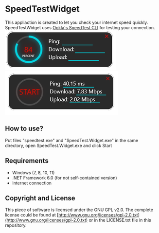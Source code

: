 # SpeedTestWidget
This appliaction is created to let you check your internet speed quickly.
SpeedTestWidget uses [Ookla's SpeedTest CLI](https://www.speedtest.net/pl/apps/cli) for testing your connection.<br />
![Example](https://github.com/DWEeD13/SpeedTestWidget/blob/master/SpeedTestPhotos/started.png)
![Example2](https://github.com/DWEeD13/SpeedTestWidget/blob/master/SpeedTestPhotos/finished.png)
## How to use?
Put files "speedtest.exe" and "SpeedTest.Widget.exe" in the same directory, open SpeedTest.Widget.exe and click Start
## Requirements
* Windows (7, 8, 10, 11)
* .NET Framework 6.0 (for not self-contained version)
* Internet connection
## Copyright and License
This piece of software is licensed under the GNU GPL v2.0. The complete license could be found at [http://www.gnu.org/licenses/gpl-2.0.txt](http://www.gnu.org/licenses/gpl-2.0.txt) or in the LICENSE.txt file in this repository.
